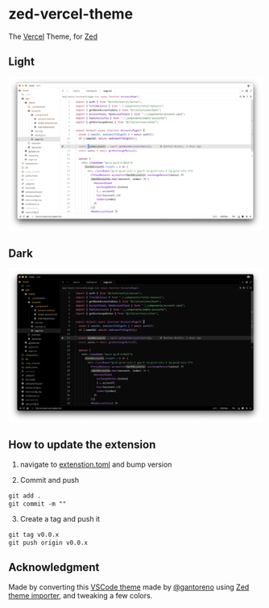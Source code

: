# zed-vercel-theme
The [Vercel](https://vercel.com) Theme, for [Zed](https://zed.dev)

## Light

![Vercel Light](./assets/vercel-light.png)

## Dark

![Vercel Dark](./assets/vercel-dark.png)

## How to update the extension

1. navigate to [extenstion.toml](./extension.toml) and bump version

2. Commit and push
```
git add .
git commit -m ""
```

3. Create a tag and push it
```
git tag v0.0.x
git push origin v0.0.x
```

## Acknowledgment

Made by converting this [VSCode theme](https://github.com/gantoreno/vscode-vercel) made by [@gantoreno](https://github.com/gantoreno) using [Zed theme importer](https://zed.dev/blog/user-themes-now-in-preview), and tweaking a few colors.
